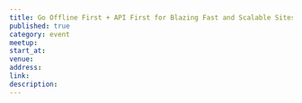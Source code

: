 ```yaml
---
title: Go Offline First + API First for Blazing Fast and Scalable Sites
published: true
category: event
meetup:
start_at:
venue:
address:
link:
description:
---
```

